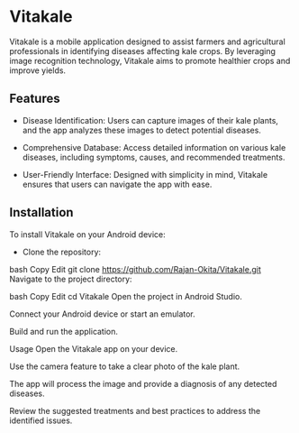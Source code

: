 # Vitakale
Vitakale is a mobile application designed to assist farmers and agricultural professionals in identifying diseases affecting kale crops. By leveraging image recognition technology, Vitakale aims to promote healthier crops and improve yields.

## Features
* Disease Identification: Users can capture images of their kale plants, and the app analyzes these images to detect potential diseases.​

* Comprehensive Database: Access detailed information on various kale diseases, including symptoms, causes, and recommended treatments.​

* User-Friendly Interface: Designed with simplicity in mind, Vitakale ensures that users can navigate the app with ease.​

## Installation
To install Vitakale on your Android device:​

* Clone the repository:​

bash
Copy
Edit
git clone https://github.com/Rajan-Okita/Vitakale.git
Navigate to the project directory:​

bash
Copy
Edit
cd Vitakale
Open the project in Android Studio.​

Connect your Android device or start an emulator.​

Build and run the application.​

Usage
Open the Vitakale app on your device.​

Use the camera feature to take a clear photo of the kale plant.​

The app will process the image and provide a diagnosis of any detected diseases.​

Review the suggested treatments and best practices to address the identified issues.

